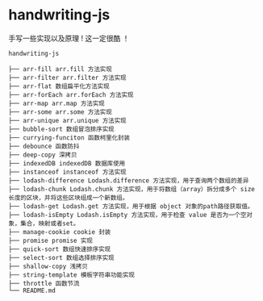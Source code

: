 <!--
 * @Author: Hansy hanshunyao_hansy@163.com
 * @Date: 2024-12-07 23:03:50
 * @LastEditors: Hansy hanshunyao_hansy@163.com
 * @LastEditTime: 2024-12-07 23:05:31
 * @FilePath: \handwriting-js\README.md
 * @Description: 这是默认设置,请设置`customMade`, 打开koroFileHeader查看配置 进行设置: https://github.com/OBKoro1/koro1FileHeader/wiki/%E9%85%8D%E7%BD%AE
-->
# handwriting-js

手写一些实现以及原理 ! 这一定很酷 ！

```
handwriting-js

├── arr-fill arr.fill 方法实现
├── arr-filter arr.filter 方法实现
├── arr-flat 数组扁平化方法实现
├── arr-forEach arr.forEach 方法实现
├── arr-map arr.map 方法实现
├── arr-some arr.some 方法实现
├── arr-unique arr.unique 方法实现
├── bubble-sort 数组冒泡排序实现
├── currying-funciton 函数柯里化封装
├── debounce 函数防抖
├── deep-copy 深拷贝
├── indexedDB indexedDB 数据库使用
├── instanceof instanceof 方法实现
├── lodash-difference Lodash.difference 方法实现，用于查询两个数组的差异
├── lodash-chunk Lodash.chunk 方法实现，用于将数组（array）拆分成多个 size 长度的区块，并将这些区块组成一个新数组。
├── lodash-get Lodash.get 方法实现，用于根据 object 对象的path路径获取值。
├── lodash-isEmpty Lodash.isEmpty 方法实现，用于检查 value 是否为一个空对象，集合，映射或者set。
├── manage-cookie cookie 封装
├── promise promise 实现
├── quick-sort 数组快速排序实现
├── select-sort 数组选择排序实现
├── shallow-copy 浅拷贝
├── string-template 模板字符串功能实现
├── throttle 函数节流
└── README.md

```
